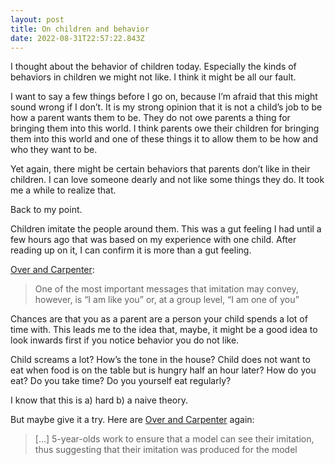 ```yaml
---
layout: post
title: On children and behavior
date: 2022-08-31T22:57:22.843Z
---
```

I thought about the behavior of children today. Especially the kinds of behaviors in children we might not like. I think it might be all our fault.

I want to say a few things before I go on, because I’m afraid that this might sound wrong if I don’t. It is my strong opinion that it is not a child’s job to be how a parent wants them to be. They do not owe parents a thing for bringing them into this world. I think parents owe their children for bringing them into this world and one of these things it to allow them to be how and who they want to be.

Yet again, there might be certain behaviors that parents don’t like in their children. I can love someone dearly and not like some things they do. It took me a while to realize that.

Back to my point.

Children imitate the people around them. This was a gut feeling I had until a few hours ago that was based on my experience with one child. After reading up on it, I can confirm it is more than a gut feeling.

[Over and Carpenter](https://www.eva.mpg.de/documents/Wiley-Blackwell/Over_Social_ChildDevPerspec_2013_1752632.pdf):

> One of the most important messages that imitation may convey, however, is “I am like you” or, at a group level, “I am one of you”

Chances are that you as a parent are a person your child spends a lot of time with. This leads me to the idea that, maybe, it might be a good idea to look inwards first if you notice behavior you do not like.

Child screams a lot? How’s the tone in the house?
Child does not want to eat when food is on the table but is hungry half an hour later? How do you eat? Do you take time? Do you yourself eat regularly?

I know that this is 
a) hard
b) a naive theory.


But maybe give it a try. Here are [Over and Carpenter](https://www.eva.mpg.de/documents/Wiley-Blackwell/Over_Social_ChildDevPerspec_2013_1752632.pdf) again:

> \[…] 5-year-olds work to ensure that a model can see their imitation, thus suggesting that their imitation was produced for the model
